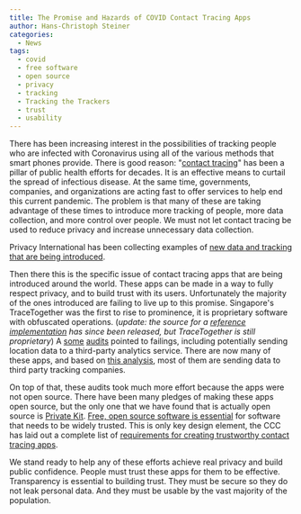 ```yaml
---
title: The Promise and Hazards of COVID Contact Tracing Apps
author: Hans-Christoph Steiner
categories:
  - News
tags:
  - covid
  - free software
  - open source
  - privacy
  - tracking
  - Tracking the Trackers
  - trust
  - usability
---
```


There has been increasing interest in the possibilities of tracking
people who are infected with Coronavirus using all of the various
methods that smart phones provide.  There is good reason: "[contact
tracing](https://en.wikipedia.org/wiki/Contact_tracing)" has been a
pillar of public health efforts for decades.  It is an effective means
to curtail the spread of infectious disease.  At the same time,
governments, companies, and organizations are acting fast to offer
services to help end this current pandemic.  The problem is that many
of these are taking advantage of these times to introduce more
tracking of people, more data collection, and more control over
people.  We must not let contact tracing be used to reduce privacy
and increase unnecessary data collection.

Privacy International has been collecting examples of
[new data and tracking that are being introduced](https://privacyinternational.org/examples/tracking-global-response-covid-19).

Then there this is the specific issue of contact tracing apps that are
being introduced around the world.  These apps can be made in a way to
fully respect privacy, and to build trust with its users.  Unfortunately the majority of the ones introduced are failing to live up to this promise.  Singapore's TraceTogether was the first to rise to prominence, it is proprietary software with obfuscated operations. (_update: the source for a [reference implementation](https://github.com/opentrace-community) has since been released, but TraceTogether is still proprietary_)   A [some](https://medium.com/@zerotypic/reversing-tracetogether-initial-analysis-edc940e86aa8) [audits](https://splira.com/2020-03-28/) pointed to failings, including potentially sending location data to a third-party analytics service.  There are now many of these apps, and based on [this analysis](https://forensic.defensive-lab.agency/covid/), most of them are sending data to third party tracking companies.

On top of that, these audits took much more effort because the apps
were not open source.  There have been many pledges of making these
apps open source, but the only one that we have found that is actually
open source is [Private Kit](https://privatekit.mit.edu/).  [Free, open
source software is essential](https://fsfe.org/news/2020/news-20200402-02.en.html)
for software that needs to be widely
trusted.  This is only key design element, the CCC has laid out a
complete list of [requirements for creating trustworthy contact
tracing apps](https://www.ccc.de/en/updates/2020/contact-tracing-requirements).

We stand ready to help any of these efforts achieve real privacy and
build public confidence.  People must trust these apps for them to be
effective.  Transparency is essential to building trust.  They must be
secure so they do not leak personal data.  And they must be usable by
the vast majority of the population.
